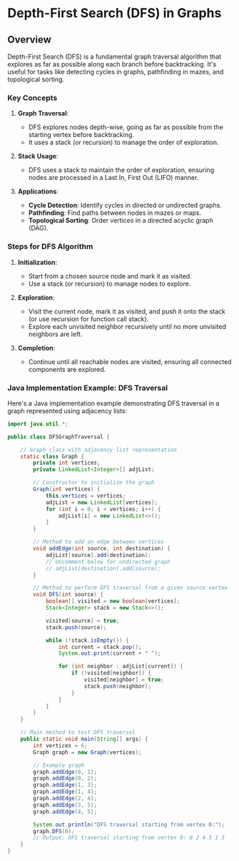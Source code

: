 # Depth-First Search (DFS) in Graphs

## Overview

Depth-First Search (DFS) is a fundamental graph traversal algorithm that explores as far as possible along each branch before backtracking. It's useful for tasks like detecting cycles in graphs, pathfinding in mazes, and topological sorting.

### Key Concepts

1. **Graph Traversal**:
   - DFS explores nodes depth-wise, going as far as possible from the starting vertex before backtracking.
   - It uses a stack (or recursion) to manage the order of exploration.

2. **Stack Usage**:
   - DFS uses a stack to maintain the order of exploration, ensuring nodes are processed in a Last In, First Out (LIFO) manner.

3. **Applications**:
   - **Cycle Detection**: Identify cycles in directed or undirected graphs.
   - **Pathfinding**: Find paths between nodes in mazes or maps.
   - **Topological Sorting**: Order vertices in a directed acyclic graph (DAG).

### Steps for DFS Algorithm

1. **Initialization**:
   - Start from a chosen source node and mark it as visited.
   - Use a stack (or recursion) to manage nodes to explore.

2. **Exploration**:
   - Visit the current node, mark it as visited, and push it onto the stack (or use recursion for function call stack).
   - Explore each unvisited neighbor recursively until no more unvisited neighbors are left.

3. **Completion**:
   - Continue until all reachable nodes are visited, ensuring all connected components are explored.

### Java Implementation Example: DFS Traversal

Here's a Java implementation example demonstrating DFS traversal in a graph represented using adjacency lists:

```java
import java.util.*;

public class DFSGraphTraversal {

    // Graph class with adjacency list representation
    static class Graph {
        private int vertices;
        private LinkedList<Integer>[] adjList;

        // Constructor to initialize the graph
        Graph(int vertices) {
            this.vertices = vertices;
            adjList = new LinkedList[vertices];
            for (int i = 0; i < vertices; i++) {
                adjList[i] = new LinkedList<>();
            }
        }

        // Method to add an edge between vertices
        void addEdge(int source, int destination) {
            adjList[source].add(destination);
            // Uncomment below for undirected graph
            // adjList[destination].add(source);
        }

        // Method to perform DFS traversal from a given source vertex
        void DFS(int source) {
            boolean[] visited = new boolean[vertices];
            Stack<Integer> stack = new Stack<>();

            visited[source] = true;
            stack.push(source);

            while (!stack.isEmpty()) {
                int current = stack.pop();
                System.out.print(current + " ");

                for (int neighbor : adjList[current]) {
                    if (!visited[neighbor]) {
                        visited[neighbor] = true;
                        stack.push(neighbor);
                    }
                }
            }
        }
    }

    // Main method to test DFS traversal
    public static void main(String[] args) {
        int vertices = 6;
        Graph graph = new Graph(vertices);

        // Example graph
        graph.addEdge(0, 1);
        graph.addEdge(0, 2);
        graph.addEdge(1, 3);
        graph.addEdge(1, 4);
        graph.addEdge(2, 4);
        graph.addEdge(3, 5);
        graph.addEdge(4, 5);

        System.out.println("DFS traversal starting from vertex 0:");
        graph.DFS(0);
        // Output: DFS traversal starting from vertex 0: 0 2 4 5 1 3
    }
}
